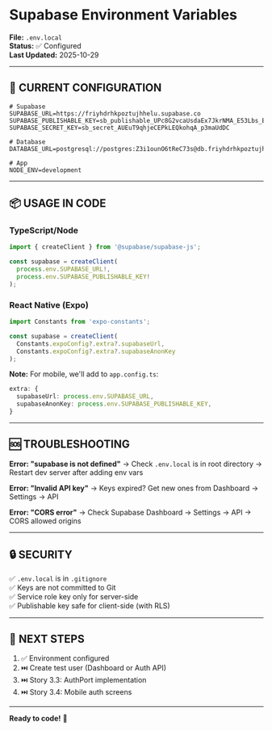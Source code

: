 # Supabase Environment Variables

**File:** `.env.local`  
**Status:** ✅ Configured  
**Last Updated:** 2025-10-29

---

## 🔑 CURRENT CONFIGURATION

```env
# Supabase
SUPABASE_URL=https://friyhdrhkpoztujhhelu.supabase.co
SUPABASE_PUBLISHABLE_KEY=sb_publishable_UPc8G2vcaUsdaEx7JkrNMA_E53Lbs_E
SUPABASE_SECRET_KEY=sb_secret_AUEuT9qhjeCEPkLEQkohqA_p3maUdDC

# Database
DATABASE_URL=postgresql://postgres:Z3i1ounO6tReC73s@db.friyhdrhkpoztujhhelu.supabase.co:5432/postgres

# App
NODE_ENV=development
```

---

## 📦 USAGE IN CODE

### TypeScript/Node
```typescript
import { createClient } from '@supabase/supabase-js';

const supabase = createClient(
  process.env.SUPABASE_URL!,
  process.env.SUPABASE_PUBLISHABLE_KEY!
);
```

### React Native (Expo)
```typescript
import Constants from 'expo-constants';

const supabase = createClient(
  Constants.expoConfig?.extra?.supabaseUrl,
  Constants.expoConfig?.extra?.supabaseAnonKey
);
```

**Note:** For mobile, we'll add to `app.config.ts`:
```typescript
extra: {
  supabaseUrl: process.env.SUPABASE_URL,
  supabaseAnonKey: process.env.SUPABASE_PUBLISHABLE_KEY,
}
```

---

## 🆘 TROUBLESHOOTING

**Error: "supabase is not defined"**
→ Check `.env.local` is in root directory
→ Restart dev server after adding env vars

**Error: "Invalid API key"**
→ Keys expired? Get new ones from Dashboard → Settings → API

**Error: "CORS error"**
→ Check Supabase Dashboard → Settings → API → CORS allowed origins

---

## 🔒 SECURITY

✅ `.env.local` is in `.gitignore`  
✅ Keys are not committed to Git  
✅ Service role key only for server-side  
✅ Publishable key safe for client-side (with RLS)

---

## 🚀 NEXT STEPS

1. ✅ Environment configured
2. ⏭️ Create test user (Dashboard or Auth API)
3. ⏭️ Story 3.3: AuthPort implementation
4. ⏭️ Story 3.4: Mobile auth screens

---

**Ready to code!** 🎯

